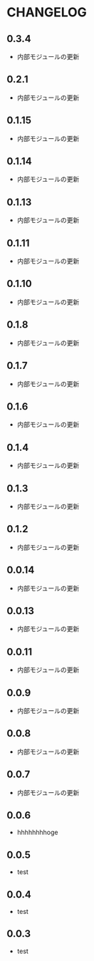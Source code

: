 # CHANGELOG

## 0.3.4
* 内部モジュールの更新

## 0.2.1
* 内部モジュールの更新

## 0.1.15
* 内部モジュールの更新

## 0.1.14
* 内部モジュールの更新

## 0.1.13
* 内部モジュールの更新

## 0.1.11
* 内部モジュールの更新

## 0.1.10
* 内部モジュールの更新

## 0.1.8
* 内部モジュールの更新

## 0.1.7
* 内部モジュールの更新

## 0.1.6
* 内部モジュールの更新

## 0.1.4
* 内部モジュールの更新

## 0.1.3
* 内部モジュールの更新

## 0.1.2
* 内部モジュールの更新

## 0.0.14
* 内部モジュールの更新

## 0.0.13
* 内部モジュールの更新

## 0.0.11
* 内部モジュールの更新

## 0.0.9
* 内部モジュールの更新

## 0.0.8
* 内部モジュールの更新

## 0.0.7
* 内部モジュールの更新

## 0.0.6
* hhhhhhhhoge

## 0.0.5
- test

## 0.0.4
- test

## 0.0.3
- test